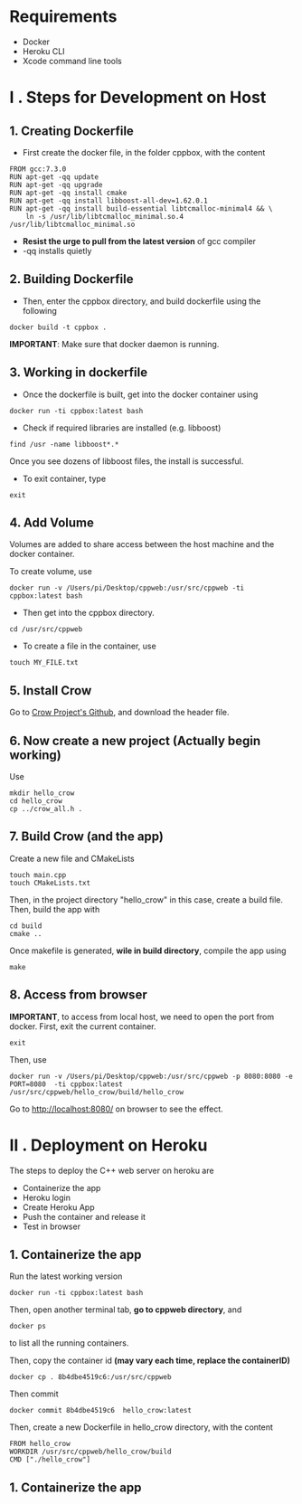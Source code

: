 # Requirements

- Docker
- Heroku CLI
- Xcode command line tools

# I . Steps for Development on Host

## 1. Creating Dockerfile

- First create the docker file, in the folder cppbox, with the content

```
FROM gcc:7.3.0
RUN apt-get -qq update
RUN apt-get -qq upgrade
RUN apt-get -qq install cmake
RUN apt-get -qq install libboost-all-dev=1.62.0.1
RUN apt-get -qq install build-essential libtcmalloc-minimal4 && \
    ln -s /usr/lib/libtcmalloc_minimal.so.4 /usr/lib/libtcmalloc_minimal.so
```

- **Resist the urge to pull from the latest version** of gcc compiler
- -qq installs quietly

## 2. Building Dockerfile

- Then, enter the cppbox directory, and build dockerfile using the following

```
docker build -t cppbox .
```

**IMPORTANT**: Make sure that docker daemon is running.

## 3. Working in dockerfile

- Once the dockerfile is built, get into the docker container using

```
docker run -ti cppbox:latest bash
```

- Check if required libraries are installed (e.g. libboost)

```
find /usr -name libboost*.*
```

Once you see dozens of libboost files, the install is successful.

- To exit container, type

```
exit
```

## 4. Add Volume

Volumes are added to share access between the host machine and the docker container.

To create volume, use

```
docker run -v /Users/pi/Desktop/cppweb:/usr/src/cppweb -ti cppbox:latest bash
```

- Then get into the cppbox directory.

```
cd /usr/src/cppweb
```

- To create a file in the container, use

```
touch MY_FILE.txt
```

## 5. Install Crow

Go to [Crow Project's Github](https://github.com/ipkn/crow), and download the header file.

## 6. Now create a new project (Actually begin working)

Use

```
mkdir hello_crow
cd hello_crow
cp ../crow_all.h .
```

## 7. Build Crow (and the app)

Create a new file and CMakeLists

```
touch main.cpp
touch CMakeLists.txt
```

Then, in the project directory "hello_crow" in this case, create a build file. Then, build the app with

```
cd build
cmake ..
```

Once makefile is generated, **wile in build directory**, compile the app using

```
make
```

## 8. Access from browser

**IMPORTANT**, to access from local host, we need to open the port from docker. First, exit the current container.

```
exit
```

Then, use

```
docker run -v /Users/pi/Desktop/cppweb:/usr/src/cppweb -p 8080:8080 -e PORT=8080  -ti cppbox:latest /usr/src/cppweb/hello_crow/build/hello_crow

```

Go to [http://localhost:8080/](http://localhost:8080/) on browser to see the effect.

# II . Deployment on Heroku

The steps to deploy the C++ web server on heroku are

- Containerize the app
- Heroku login
- Create Heroku App
- Push the container and release it
- Test in browser

## 1. Containerize the app

Run the latest working version

```
docker run -ti cppbox:latest bash
```

Then, open another terminal tab, **go to cppweb directory**, and

```
docker ps
```

to list all the running containers.

Then, copy the container id **(may vary each time, replace the containerID)**

```
docker cp . 8b4dbe4519c6:/usr/src/cppweb
```

Then commit

```
docker commit 8b4dbe4519c6  hello_crow:latest
```

Then, create a new Dockerfile in hello_crow directory, with the content

```
FROM hello_crow
WORKDIR /usr/src/cppweb/hello_crow/build
CMD ["./hello_crow"]
```

## 1. Containerize the app

